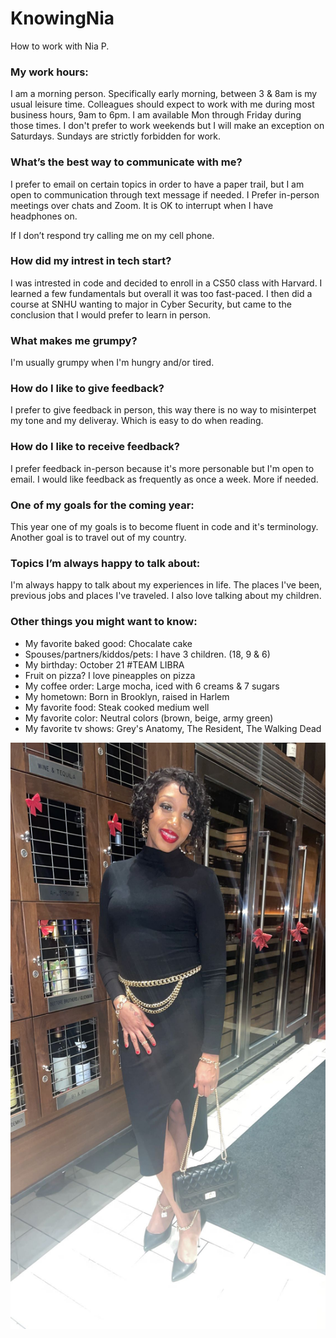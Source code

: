 
# KnowingNia 
How to work with Nia P. 


### My work hours:
I am a morning person. Specifically early morning, between 3 & 8am is my usual leisure time. Colleagues should expect to work with me during most business hours, 9am to 6pm. I am available Mon through Friday during those times. I don't prefer to work weekends but I will make an exception on Saturdays. Sundays are strictly forbidden for work.  

### What’s the best way to communicate with me?
I prefer to  email on certain topics in order to have a paper trail, but I am open to communication through text message if needed. I Prefer in-person meetings over chats and Zoom. It is OK to interrupt when I have headphones on.

If I don’t respond try calling me on my cell phone.

### How did my intrest in tech start?
I was intrested in code and decided to enroll in a CS50 class with Harvard. I learned a few fundamentals but overall it was too fast-paced. I then did a course at SNHU wanting to major in Cyber Security, but came to the conclusion that I would prefer to learn in person.


### What makes me grumpy?
I'm usually grumpy when I'm hungry and/or tired. 
	
### How do I like to give feedback?
I prefer to give feedback in person, this way there is no way to misinterpet my tone and my deliveray. Which is easy to do when reading.

### How do I like to receive feedback?
I prefer feedback in-person because it's more personable but I'm open to email. I would like feedback as frequently as once a week. More if needed.

### One of my goals for the coming year:
This year one of my goals is to become fluent in code and it's terminology. Another goal is to travel out of my country.

### Topics I’m always happy to talk about:
I'm always happy to talk about my experiences in life. The places I've been, previous jobs and places I've traveled.  I also love talking about my children. 

### Other things you might want to know:


* My favorite baked good: Chocalate cake
* Spouses/partners/kiddos/pets: I have 3 children. (18, 9 & 6)
* My birthday: October 21 #TEAM LIBRA
* Fruit on pizza? I love pineapples on pizza
* My coffee order: Large mocha, iced with 6 creams & 7 sugars 
* My hometown: Born in Brooklyn, raised in Harlem 
* My favorite food: Steak cooked medium well
* My favorite color: Neutral colors (brown, beige, army green)
* My favorite tv shows: Grey's Anatomy, The Resident, The Walking Dead

![test](images/IMG_6909.JPG)

